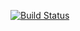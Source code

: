 
[![Build Status](https://travis-ci.com/cmput401-fall2018/web-app-ci-cd-with-travis-ci-zhangyi921.svg?branch=master)](https://travis-ci.com/cmput401-fall2018/web-app-ci-cd-with-travis-ci-zhangyi921)
